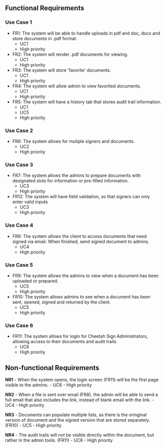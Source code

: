 ## Functional Requirements

### Use Case 1
- FR1: The system will be able to handle uploads in pdf and  doc, docx and store documents in .pdf format.
	- UC1
	- High priority
- FR2: The system will render .pdf documents for viewing.
	- UC1
	- High priority
- FR3: The system will store 'favorite' documents.
	- UC1
	- High priority
- FR4: The system will allow admin to view favorited documents.
	- UC1
	- High priority
- FR5: The system will have a history tab that stores audit trail information.
	- UC1 
	- UC5
	- High priority

### Use Case 2
- FR6: The system allows for mutiple signers and documents.
  - UC2
  - High priority

### Use Case 3
- FR7: The system allows the admins to prepare documents with designated
slots for information or pre-filled information. 
	- UC3
	- High priority
 - FR12: The system will have field validation, so that signers can only enter valid inputs
  	- UC3
	- High priority

### Use Case 4
- FR8: The system allows the client to access documents that need signed via
  email. When finished, send signed document to admins.
  - UC4
  - High priority
 
### Use Case 5 
- FR9: The system allows the admins to view when a document has been uploaded
  or prepared.
  - UC5
  - High priority
- FR10: The system allows admins to see when a document has been sent,
  opened, signed and returned by the client.
  - UC5
  - High priority

### Use Case 6
- FR11: The system allows for login for Cheetah Sign Administrators, allowing
  access to their documents and audit trails.
  - UC6
  - High priority

## Non-functional Requirements

**NR1** - When the system opens, the login screen (FR11) will be the first page 
visible to the admins. 
	- UC6 
	- High priority 

**NR2** - When a file is sent over email (FR8), the admin will be able to send a 
full email that also includes the link, instead of blank email with the link.
	- UC4
	- High priority 

**NR3** - Documents can populate multiple lists, as there is the oringinal version of document and the signed version that are stored separately. (FR10)
	- UC5
	- High priority

**NR4** - The audit trails will not be visible directly within the document, but 
rather in the admin tools. (FR11)
	- UC6 
	- High priority


